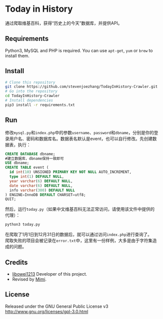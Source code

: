 # Today in History

通过爬取维基百科，获得“历史上的今天”数据库，并提供API。

## Requirements
Python3, MySQL and PHP is required. You can use `apt-get`, `yum` or `brew` to install them.

## Install
```bash
# Clone this repository
git clone https://github.com/stevenjoezhang/TodayInHistory-Crawler.git
# Go into the repository
cd TodayInHistory-Crawler
# Install dependencies
pip3 install -r requirements.txt
```

## Run
修改`mysql.py`和`index.php`中的参数`username`、`password`和`dbname`，分别是你的登录用户名、密码和数据库名。数据表名默认是event，也可以自行修改。先创建数据表，执行：
```sql
CREATE DATABASE dbname;
#建立数据库，dbname保持一致即可
USE dbname;
CREATE TABLE event (
  id int(10) UNSIGNED PRIMARY KEY NOT NULL AUTO_INCREMENT,
  type int(1) DEFAULT NULL,
  year varchar(6) DEFAULT NULL,
  date varchar(6) DEFAULT NULL,
  info varchar(300) DEFAULT NULL
) ENGINE=InnoDB DEFAULT CHARSET=utf8;
QUIT;
```
然后，运行`today.py`（如果中文维基百科无法正常访问，请使用该文件中提供的代理）：
```bash
python3 today.py
```
在爬取了1月1日到12月31日的数据后，就可以通过访问`index.php`进行查询了。  
爬取失败的项目会被记录在`error.txt`中，这里有一份样例，大多是由于字符集造成的问题。

## Credits
* [libowei1213](http://libowei.net) Developer of this project.
* Revised by [Mimi](https://zhangshuqiao.org).

## License
Released under the GNU General Public License v3  
http://www.gnu.org/licenses/gpl-3.0.html
